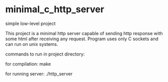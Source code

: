 # minimal_c_http_server
simple low-level project

This project is a minimal http server capable of sending http response with some html after receiving any request. Program uses only C sockets and can run on unix systems. 

commands to run in project directory:

for compilation: make

for running server: ./http_server
